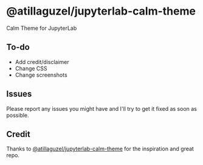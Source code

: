# @atillaguzel/jupyterlab-calm-theme

Calm Theme for JupyterLab

## To-do

- Add credit/disclaimer
- Change CSS
- Change screenshots

## Issues
Please report any issues you might have and I'll try to get it fixed as soon as possible.

## Credit

Thanks to [@atillaguzel/jupyterlab-calm-theme](https://github.com/mohirio/jupyterlab-calm-theme) for the inspiration and great repo.
